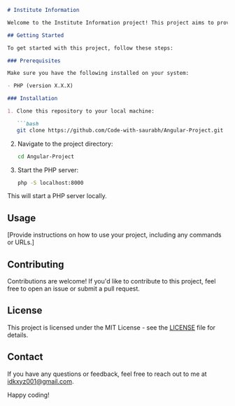  

```markdown
# Institute Information

Welcome to the Institute Information project! This project aims to provide [briefly describe what your project does or its purpose].

## Getting Started

To get started with this project, follow these steps:

### Prerequisites

Make sure you have the following installed on your system:

- PHP (version X.X.X)

### Installation

1. Clone this repository to your local machine:

   ```bash
   git clone https://github.com/Code-with-saurabh/Angular-Project.git
   ```

2. Navigate to the project directory:

   ```bash
   cd Angular-Project
   ```

3. Start the PHP server:

   ```bash
   php -S localhost:8000
   ```

This will start a PHP server locally.

## Usage

[Provide instructions on how to use your project, including any commands or URLs.]

## Contributing

Contributions are welcome! If you'd like to contribute to this project, feel free to open an issue or submit a pull request.

## License

This project is licensed under the MIT License - see the [LICENSE](LICENSE) file for details.

## Contact

If you have any questions or feedback, feel free to reach out to me at idkxyz001@gmail.com.

Happy coding!
```
 
